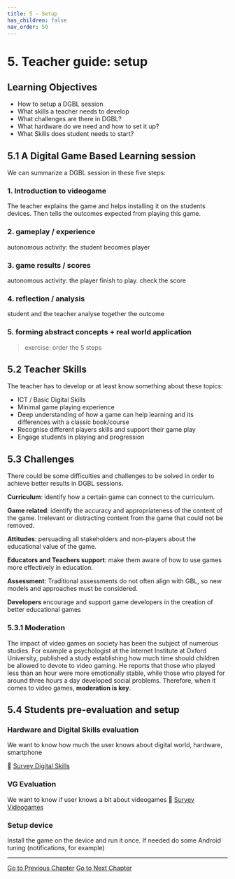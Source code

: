 ```yaml
---
title: 5 - Setup
has_children: false
nav_order: 50
---
```


# 5. Teacher guide: setup

## Learning Objectives
- How to setup a DGBL session
- What skills a teacher needs to develop
- What challenges are there in DGBL?
- What hardware do we need and how to set it up?
- What Skills does student needs to start?

## 5.1 A Digital Game Based Learning session
We can summarize a DGBL session in these five steps:

### 1. Introduction to videogame
The teacher explains the game and helps installing it on the students devices.
Then tells the outcomes expected from playing this game.

### 2. gameplay / experience
autonomous activity: the student becomes player

### 3. game results / scores
autonomous activity: the player finish to play. check the score

### 4. reflection / analysis
student and the teacher analyse together the outcome

### 5. forming abstract concepts + real world application

> exercise: order the 5 steps

## 5.2 Teacher Skills
The teacher has to develop or at least know something about these topics:

- ICT / Basic Digital Skills
- Minimal game playing experience
- Deep understanding of how a game can help learning and its differences with a  classic book/course
- Recognise different players skills and support their game play
- Engage students in playing and progression

## 5.3 Challenges
There could be some difficulties and challenges to be solved in order to achieve better results in DGBL sessions.

**Curriculum**: identify how a certain game can connect to the curriculum. 

**Game related**: identify the accuracy and appropriateness of the content of the game. Irrelevant or distracting content from the game that could not be removed.

**Attitudes**: persuading all stakeholders and non-players about the educational value of the game.

**Educators and Teachers support**: make them aware of how to use games more effectively in education.

**Assessment**: Traditional assessments do not often align with GBL, so new models and approaches must be considered.

**Developers** encourage and support game developers in the creation of better educational games

### 5.3.1 Moderation
The impact of video games on society has been the subject of numerous studies. For example a psychologist at the Internet Institute at Oxford University, published a study establishing how much time should children be allowed to devote to video gaming. He reports that those who played less than an hour were more emotionally stable, while those who played for around three hours a day developed social problems. Therefore, when it comes to video games, **moderation is key**. 

## 5.4 Students pre-evaluation and setup 

### Hardware and Digital Skills evaluation
We want to know how much the user knows about digital world, hardware, smartphone

📄 [Survey Digital Skills](1000_quiz_digital.md)

### VG Evaluation
We want to know if user knows a bit about videogames
📄 [Survey Videogames](1000_quiz_videogames.md)

### Setup device
Install the game on the device and run it once.
If needed do some Android tuning (notifications, for example)



---
[Go to Previous Chapter](40_case_studies.md)
[Go to Next Chapter](110_appendix_cognitive_skills.md)